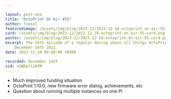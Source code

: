 ```yaml
---

layout: post-ooa
title: "OctoPrint On Air #55"
author: foosel
featuredimage: /assets/img/blog/2023-12/2023-12-18-octoprint-on-air-55-card.png
card: /assets/img/blog/2023-12/2023-12-18-octoprint-on-air-55-card.png
poster: /assets/img/blog/2023-12/2023-12-18-octoprint-on-air-55-card.png
excerpt: The 55th episode of a regular devlog about all things OctoPrint which was recorded on 
    December 14th 2023.
date: 2023-12-18 09:00:00 +0100

recorded: December 14th
vid: o2WbpY1iNYM
---
```


- Much improved funding situation
- OctoPrint 1.10.0, new firmware error dialog, achievements, etc
- Question about running multiple instances on one Pi
